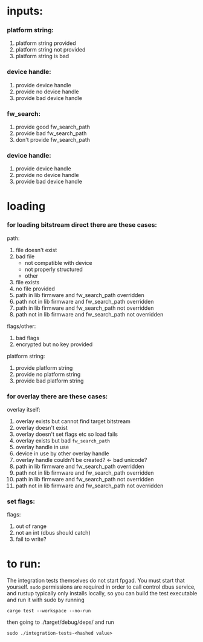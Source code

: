 # inputs:

### platform string:

1) platform string provided
2) platform string not provided
3) platform string is bad

### device handle:

1) provide device handle
2) provide no device handle
3) provide bad device handle

### fw_search:

1) provide good fw_search_path
2) provide bad fw_search_path
3) don't provide fw_search_path

### device handle:

1) provide device handle
2) provide no device handle
3) provide bad device handle

# loading

### for loading bitstream direct there are these cases:

path:

1) file doesn't exist
2) bad file
    - not compatible with device
    - not properly structured
    - other
3) file exists
4) no file provided
5) path in lib firmware and fw_search_path overridden
6) path not in lib firmware and fw_search_path overridden
7) path in lib firmware and fw_search_path not overridden
8) path not in lib firmware and fw_search_path not overridden

flags/other:

1) bad flags
2) encrypted but no key provided

platform string:

1) provide platform string
2) provide no platform string
3) provide bad platform string

### for overlay there are these cases:

overlay itself:

1) overlay exists but cannot find target bitstream
2) overlay doesn't exist
3) overlay doesn't set flags etc so load fails
4) overlay exists but bad `fw_search_path`
5) overlay handle in use
6) device in use by other overlay handle
7) overlay handle couldn't be created? <- bad unicode?
8) path in lib firmware and fw_search_path overridden
9) path not in lib firmware and fw_search_path overridden
10) path in lib firmware and fw_search_path not overridden
11) path not in lib firmware and fw_search_path not overridden

### set flags:

flags:

1) out of range
2) not an int (dbus should catch)
3) fail to write?

# to run:

The integration tests themselves do not start fpgad. You must start that yourself. `sudo` permissions are required in
order to call control dbus service, and rustup typically only installs
locally, so you can build the test executable and run it with sudo by running

```shell
cargo test --workspace --no-run
```

then going to ./target/debug/deps/
and run

```shell
sudo ./integration-tests-<hashed value>
```
